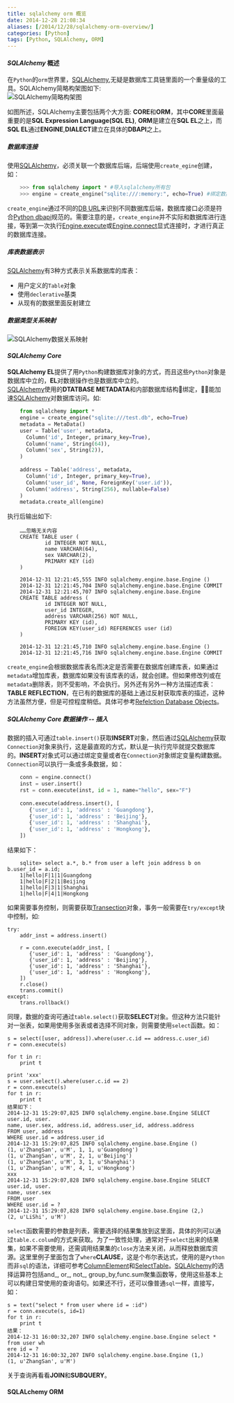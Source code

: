 ```yaml
---
title: sqlalchemy orm 概览
date: 2014-12-28 21:08:34
aliases: [/2014/12/28/sqlalchemy-orm-overview/]
categories: [Python]
tags: [Python, SQLAlchemy, ORM]
---
```


#### ***SQLAlchemy*** 概述

在`Python`的`orm`世界里，[SQLAlchemy](www.sqlalchemy.org),无疑是数据库工具链里面的一个重量级的工具。SQLAlchemy简略构架图如下:  
![SQLAlchemy简略构架图](/img/Python/sqlalchemy-orm-overview_arch_small.png)  

如图所述，SQLAlchemy主要包括两个大方面: **CORE**和**ORM**，其中**CORE**里面最重要的是**SQL Expression Language(SQL EL)**, **ORM**是建立在**SQL EL**之上，而**SQL EL**通过**ENGINE**,**DIALECT**建立在具体的**DBAPI**之上。  

##### 数据库连接

使用[SQLAlchemy](www.sqlalchemy.org)，必须关联一个数据库后端，后端使用`create_egine`创建，如：

```Python
    >>> from sqlalchemy import * #导入sqlalchemy所有包
    >>> engine = create_engine("sqlite:///:memory:", echo=True) #绑定数据库后端
```

`create_engine`通过不同的[DB URL](http://docs.sqlalchemy.org/en/rel_0_9/core/engines.html#database-urls)来识别不同数据库后端，数据库接口必须是符合[Python dbapi](http://docs.sqlalchemy.org/en/rel_0_9/glossary.html#term-dbapi)规范的。需要注意的是，`create_engine`并不实际和数据库进行连接，等到第一次执行[Engine.execute](http://docs.sqlalchemy.org/en/rel_0_9/core/connections.html#sqlalchemy.engine.Engine.execute)或[Engine.connect](http://docs.sqlalchemy.org/en/rel_0_9/core/connections.html#sqlalchemy.engine.Engine.connect)显式连接时，才进行真正的数据库连接。  

##### 库表数据表示

[SQLAlchemy](www.sqlalchemy.org)有3种方式表示关系数据库的库表：

- 用户定义的`Table`对象
- 使用`declerative`基类
- 从现有的数据里面反射建立

##### 数据类型关系映射

![SQLAlchemy数据关系映射](/img/Python/sqlalchemy-datatype.png)

#### ***SQLAlchemy Core***

**SQLAlchemy EL**提供了用`Python`构建数据库对象的方式，而且这些`Python`对象是数据库中立的，**EL**对数据操作也是数据库中立的。  
[SQLAlchemy](www.sqlalchemy.org)使用的**DTATBASE METADATA**和内部数据库结构绑定，能加速[SQLAlchemy](www.sqlalchemy.org)对数据库访问。如:  

```Python
    from sqlalchemy import *
    engine = create_engine("sqlite:///test.db", echo=True)
    metadata = MetaData()
    user = Table('user', metadata,
      Column('id', Integer, primary_key=True),
      Column('name', String(64)),
      Column('sex', String(2)),
    )
    
    address = Table('address', metadata,
      Column('id', Integer, primary_key=True),
      Column('user_id', None, ForeignKey('user.id')),
      Column('address', String(256), nullable=False)
    )
    metadata.create_all(engine)
```

执行后输出如下:  

```
    ……忽略无关内容
    CREATE TABLE user (
            id INTEGER NOT NULL,
            name VARCHAR(64),
            sex VARCHAR(2),
            PRIMARY KEY (id)
    )

    2014-12-31 12:21:45,555 INFO sqlalchemy.engine.base.Engine ()
    2014-12-31 12:21:45,704 INFO sqlalchemy.engine.base.Engine COMMIT
    2014-12-31 12:21:45,707 INFO sqlalchemy.engine.base.Engine
    CREATE TABLE address (
            id INTEGER NOT NULL,
            user_id INTEGER,
            address VARCHAR(256) NOT NULL,
            PRIMARY KEY (id),
            FOREIGN KEY(user_id) REFERENCES user (id)
    )
    
    2014-12-31 12:21:45,710 INFO sqlalchemy.engine.base.Engine ()
    2014-12-31 12:21:45,716 INFO sqlalchemy.engine.base.Engine COMMIT
```

`create_engine`会根据数据库表名而决定是否需要在数据库创建库表，如果通过`metadata`增加库表，数据库如果没有该库表的话，就会创建。但如果修改列或在`metadata`删除表，则不受影响，不会执行。另外还有另外一种方法描述库表：**TABLE REFLECTION**，在已有的数据库的基础上通过反射获取库表的描述，这种方法虽然方便，但是可控程度稍低。具体可参考[Refelction Database Objects](http://docs.sqlalchemy.org/en/rel_0_9/core/reflection.html)。  

##### ***SQLAlchemy Core*** 数据操作 -- 插入

数据的插入可通过`table.insert()`获取**INSERT**对象，然后通过[SQLAlchemy](www.sqlalchemy.org)获取`Connection`对象来执行，这是最直观的方式，默认是一执行完毕就提交数据库的。**INSERT**对象式可以通过绑定变量或者在`Connection`对象绑定变量构建数据。`Connection`可以执行一条或多条数据，如：  

```Python
    conn = engine.connect()
    inst = user.insert()
    rst = conn.execute(inst, id = 1, name="hello", sex="F")
    
    conn.execute(address.insert(), [ 
       {'user_id': 1, 'address' : 'Guangdong'},
       {'user_id': 1, 'address' : 'Beijing'},
       {'user_id': 1, 'address' : 'Shanghai'},
       {'user_id': 1, 'address' : 'Hongkong'},
    ])
```

结果如下：

```
    sqlite> select a.*, b.* from user a left join address b on b.user_id = a.id;
    1|hello|F|1|1|Guangdong
    1|hello|F|2|1|Beijing
    1|hello|F|3|1|Shanghai
    1|hello|F|4|1|Hongkong
```

如果需要事务控制，则需要获取[Transection](http://docs.sqlalchemy.org/en/rel_0_9/core/connections.html#sqlalchemy.engine.Transaction)对象，事务一般需要在`try/except`块中控制，如:

    try:
        addr_inst = address.insert()
    
        r = conn.execute(addr_inst, [ 
           {'user_id': 1, 'address' : 'Guangdong'},
           {'user_id': 1, 'address' : 'Beijing'},
           {'user_id': 1, 'address' : 'Shanghai'},
           {'user_id': 1, 'address' : 'Hongkong'},
        ])
        r.close()
        trans.commit()
    except:
        trans.rollback()

  同理，数据的查询可通过`table.select()`获取**SELECT**对象。但这种方法只能针对一张表，如果用使用多张表或者选择不同对象，则需要使用`select`函数。如：  

    s = select([user, address]).where(user.c.id == address.c.user_id)
    r = conn.execute(s)
    
    for t in r:
        print t
        
    print 'xxx'
    s = user.select().where(user.c.id == 2)
    r = conn.execute(s)
    for t in r:
        print t
    结果如下：
    2014-12-31 15:29:07,825 INFO sqlalchemy.engine.base.Engine SELECT user.id, user.
    name, user.sex, address.id, address.user_id, address.address
    FROM user, address
    WHERE user.id = address.user_id
    2014-12-31 15:29:07,825 INFO sqlalchemy.engine.base.Engine ()
    (1, u'ZhangSan', u'M', 1, 1, u'Guangdong')
    (1, u'ZhangSan', u'M', 2, 1, u'Beijing')
    (1, u'ZhangSan', u'M', 3, 1, u'Shanghai')
    (1, u'ZhangSan', u'M', 4, 1, u'Hongkong')
    xxx
    2014-12-31 15:29:07,828 INFO sqlalchemy.engine.base.Engine SELECT user.id, user.
    name, user.sex
    FROM user
    WHERE user.id = ?
    2014-12-31 15:29:07,828 INFO sqlalchemy.engine.base.Engine (2,)
    (2, u'LiShi', u'M')

  `select`函数需要的参数是列表，需要选择的结果集放到这里面，具体的列可以通过`table.c.colum`的方式来获取。为了一致性处理，通常对于`select`出来的结果集，如果不需要使用，还需调用结果集的`close`方法来关闭，从而释放数据库资源。这里里例子里面包含了`where`**CLAUSE**，这是个布尔表达式，使用的是`Python`而非`sql`的语法，详细可参考[ColumnElement](http://docs.sqlalchemy.org/en/rel_0_9/core/sqlelement.html#sqlalchemy.sql.expression.ColumnElement)和[SelectTable](http://docs.sqlalchemy.org/en/rel_0_9/core/selectable.html)。[SQLAlchemy](www.sqlalchemy.org)的选择运算符包括and_, or_, not_, group_by,func.sum聚集函数等，使用这些基本上可以构建日常使用的查询语句。如果还不行，还可以像普通`sql`一样，直接写，如：  

    s = text("select * from user where id = :id")
    r = conn.execute(s, id=1)
    for t in r:
        print t
    结果：
    2014-12-31 16:00:32,207 INFO sqlalchemy.engine.base.Engine select * from user wh
    ere id = ?
    2014-12-31 16:00:32,207 INFO sqlalchemy.engine.base.Engine (1,)
    (1, u'ZhangSan', u'M')

  关于查询再看看**JOIN**和**SUBQUERY**。

#### **SQLALchemy ORM**
